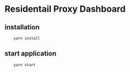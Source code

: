 # Residentail Proxy Dashboard

## installation
```bash
    yarn install
```
## start application
```bash
    yarn start
```